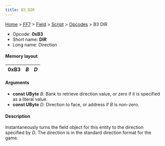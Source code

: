 ```yaml
---
title: B3_DIR
---
```


[Home](../../../../Main_Page.md) > [FF7](../../../../FF7.md) > [Field](../../../Field.md) > [Script](../../Script.md) > [Opcodes](../Opcodes.md) > B3 DIR

-   Opcode: **0xB3**
-   Short name: **DIR**
-   Long name: Direction

#### Memory layout

| 0xB3 | *B* | *D* |
|------|-----|-----|

#### Arguments

-   **const UByte** *B*: Bank to retrieve direction value, or zero if it is specified as a literal value.
-   **const UByte** *D*: Direction to face, or address if *B* is non-zero.

#### Description

Instantaneously turns the field object for this entity to the direction specified by *D*. The direction is in the standard direction format for the game.
